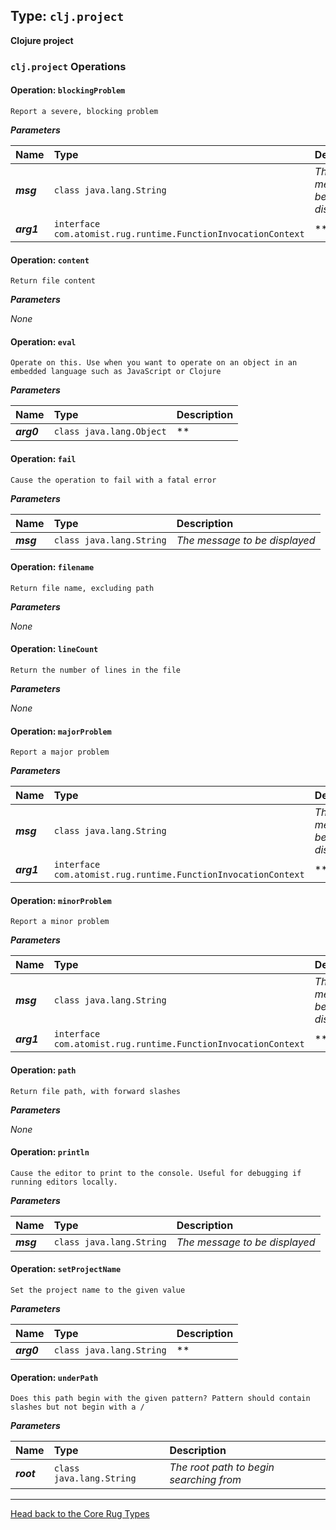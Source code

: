 
## Type: `clj.project`
**Clojure project**

### `clj.project` Operations


#### Operation: `blockingProblem`
    Report a severe, blocking problem

***Parameters***


| Name        | Type           | Description  |
| ------------|:---------------|:-------------|
| ***msg*** | `class java.lang.String` | *The message to be displayed* |
| ***arg1*** | `interface com.atomist.rug.runtime.FunctionInvocationContext` | ** |


#### Operation: `content`
    Return file content

***Parameters***

*None*


#### Operation: `eval`
    Operate on this. Use when you want to operate on an object in an embedded language such as JavaScript or Clojure

***Parameters***


| Name        | Type           | Description  |
| ------------|:---------------|:-------------|
| ***arg0*** | `class java.lang.Object` | ** |


#### Operation: `fail`
    Cause the operation to fail with a fatal error

***Parameters***


| Name        | Type           | Description  |
| ------------|:---------------|:-------------|
| ***msg*** | `class java.lang.String` | *The message to be displayed* |


#### Operation: `filename`
    Return file name, excluding path

***Parameters***

*None*


#### Operation: `lineCount`
    Return the number of lines in the file

***Parameters***

*None*


#### Operation: `majorProblem`
    Report a major problem

***Parameters***


| Name        | Type           | Description  |
| ------------|:---------------|:-------------|
| ***msg*** | `class java.lang.String` | *The message to be displayed* |
| ***arg1*** | `interface com.atomist.rug.runtime.FunctionInvocationContext` | ** |


#### Operation: `minorProblem`
    Report a minor problem

***Parameters***


| Name        | Type           | Description  |
| ------------|:---------------|:-------------|
| ***msg*** | `class java.lang.String` | *The message to be displayed* |
| ***arg1*** | `interface com.atomist.rug.runtime.FunctionInvocationContext` | ** |


#### Operation: `path`
    Return file path, with forward slashes

***Parameters***

*None*


#### Operation: `println`
    Cause the editor to print to the console. Useful for debugging if running editors locally.

***Parameters***


| Name        | Type           | Description  |
| ------------|:---------------|:-------------|
| ***msg*** | `class java.lang.String` | *The message to be displayed* |


#### Operation: `setProjectName`
    Set the project name to the given value

***Parameters***


| Name        | Type           | Description  |
| ------------|:---------------|:-------------|
| ***arg0*** | `class java.lang.String` | ** |


#### Operation: `underPath`
    Does this path begin with the given pattern? Pattern should contain slashes but not begin with a /

***Parameters***


| Name        | Type           | Description  |
| ------------|:---------------|:-------------|
| ***root*** | `class java.lang.String` | *The root path to begin searching from* |

---
[Head back to the Core Rug Types](rug-core-types.md)
